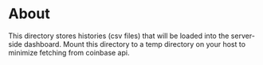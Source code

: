 
# About

This directory stores histories (csv files) that will be loaded into the server-side dashboard.
Mount this directory to a temp directory on your host to minimize fetching from coinbase api.